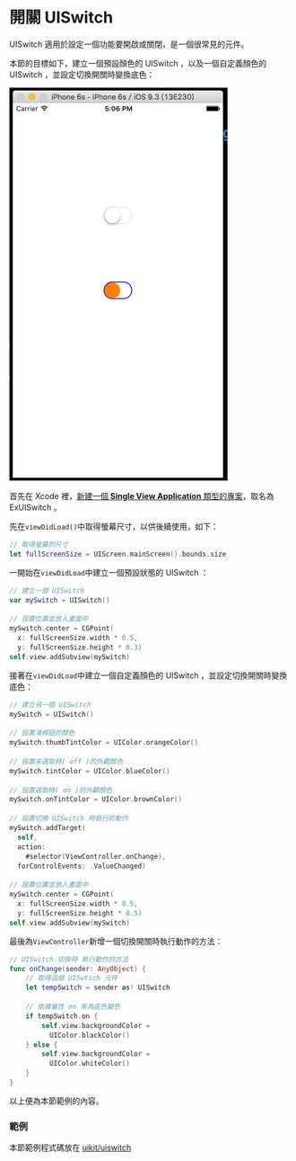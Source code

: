 # 開關 UISwitch

UISwitch 適用於設定一個功能要開啟或關閉，是一個很常見的元件。

本節的目標如下，建立一個預設顏色的 UISwitch ，以及一個自定義顏色的 UISwitch ，並設定切換開關時變換底色：

![uiswitch01](../images/uikit/uiswitch/uiswitch01.png)

首先在 Xcode 裡，[新建一個 **Single View Application** 類型的專案](../more/open_project.md#create_a_new_project)，取名為 ExUISwitch 。

先在`viewDidLoad()`中取得螢幕尺寸，以供後續使用，如下：

```swift
// 取得螢幕的尺寸
let fullScreenSize = UIScreen.mainScreen().bounds.size

```

一開始在`viewDidLoad`中建立一個預設狀態的 UISwitch ：

```swift
// 建立一個 UISwitch
var mySwitch = UISwitch()

// 設置位置並放入畫面中
mySwitch.center = CGPoint(
  x: fullScreenSize.width * 0.5,
  y: fullScreenSize.height * 0.3)
self.view.addSubview(mySwitch)

```

接著在`viewDidLoad`中建立一個自定義顏色的 UISwitch ，並設定切換開關時變換底色：

```swift
// 建立另一個 UISwitch
mySwitch = UISwitch()

// 設置滑桿鈕的顏色
mySwitch.thumbTintColor = UIColor.orangeColor()

// 設置未選取時( off )的外觀顏色
mySwitch.tintColor = UIColor.blueColor()

// 設置選取時( on )的外觀顏色
mySwitch.onTintColor = UIColor.brownColor()

// 設置切換 UISwitch 時執行的動作
mySwitch.addTarget(
  self,
  action:
    #selector(ViewController.onChange),
  forControlEvents: .ValueChanged)

// 設置位置並放入畫面中
mySwitch.center = CGPoint(
  x: fullScreenSize.width * 0.5,
  y: fullScreenSize.height * 0.5)
self.view.addSubview(mySwitch)

```

最後為`ViewController`新增一個切換開關時執行動作的方法：

```swift
// UISwitch 切換時 執行動作的方法
func onChange(sender: AnyObject) {
    // 取得這個 UISwtich 元件
    let tempSwitch = sender as! UISwitch
    
    // 依據屬性 on 來為底色變色
    if tempSwitch.on {
        self.view.backgroundColor =
          UIColor.blackColor()
    } else {
        self.view.backgroundColor =
          UIColor.whiteColor()
    }
}

```

以上便為本節範例的內容。

### 範例

本節範例程式碼放在 [uikit/uiswitch](https://github.com/itisjoe/swiftgo_files/tree/master/uikit/uiswitch)

